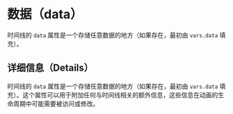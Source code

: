 # 数据（data）

时间线的 `data` 属性是一个存储任意数据的地方（如果存在，最初由 `vars.data` 填充）。

## 详细信息（Details）

时间线的 `data` 属性是一个存储任意数据的地方（如果存在，最初由 `vars.data` 填充）。这个属性可以用于附加任何与时间线相关的额外信息，这些信息在动画的生命周期中可能需要被访问或修改。
